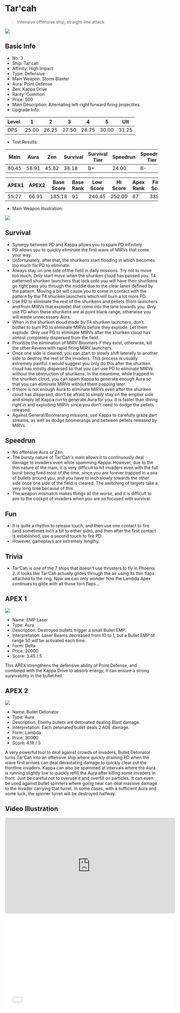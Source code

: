 # Tar'cah

> Intensive offensive ship, straight-line attack

<img src="/ships/ship_3.png" style={{zoom:1}}/>

## Basic Info

- No: 3
- Ship: Tar'cah
- Affinity: High Impact
- Type: Defensive
- Main Weapon: Storm Blaster
- Aura: Point Defense
- Zen: Kappa Drive
- Rarity: Common
- Price: 500
- Main Description: Alternating left-right forward firing projectiles.
- Upgrade Info: 

| Level | 1 | 2 | 3 | 4 | 5 | Ult |
|--|--|--|--|--|--|--|
| DPS | 25.00 | 26.25 | 27.50 | 28.75 | 30.00 | 31.25 |

- Test Results: 

| Main | Aura | Zen | Survival | Survival Tier | Speedrun | Speedrun Tier | Fun | Fun Tier |
|--|--|--|--|--|--|--|--|--|
| 80.45 | 58.91 | 45.82 | 38.18 | B+ | 24.00 | B- | 25.64 | C |

| APEX1 | APEX2 | Base Score | Base Rank | Low Score | Hi Score | Apex Rank | Final Score | FinalRank |
|--|--|--|--|--|--|--|--|--|
| 55.27 | 66.91 | 185.18 | 91 | 240.45 | 252.09 | 87 | 339.91 | 83 |

- Main Weapon Illustration:

<img src="/illustration/main_3.gif" style={{zoom:1}}/>

## Survival

- Synergy between PD and Kappa allows you to spam PD infinitely.
- PD allows you to quickly eliminate the first wave of MIRVs that come your way.
- Unfortunately, after that, the shurikens start flooding in which becomes too much for PD to eliminate.
- Always stay on one side of the field in daily missions. Try not to move too much. Only start move when the shuriken cloud has passed you. T4 patterned shuriken launchers that lock onto you will have their shurikens go right pass you through the middle due to the clear lanes defined by the pattern. Moving a bit will cause you to come in contact with the pattern by the T4 shuriken launchers which will burn a lot more PD.
- Use PD to eliminate the rest of the shurikens and pellets (from launchers and from MIRVs that explode) that come into the lane towards you. Only use PD when these shurikens are at point blank range, otherwise you will waste unnecessary Aura.
- When in the shuriken cloud made by T4 shuriken launchers, don't bother to burn PD to eliminate MIRVs before they explode. Let them explode. Only use PD to eliminate MIRVs after the shuriken cloud has almost completely dispersed from the field.
- Prioritize the elimination of MIRV Bloomers if they exist, otherwise, kill the other Ravens with rapid firing MIRV launchers.
- Once one side is cleared, you can start to slowly shift laterally to another side to destroy the rest of the invaders. This process is usually extremely painful. I would suggest you only do this after the shuriken cloud has mostly dispersed so that you can use PD to eliminate MIRVs without the obstruction of shurikens. In the meantime, while trapped in the shuriken cloud, you can spam Kappa to generate enough Aura so that you can eliminate MIRVs without them popping later.
- If there is not enough Aura to eliminate MIRVs even after the shuriken cloud has dispersed, don't be afraid to simply stay on the emptier side and simply let Kappa run to generate Aura for you. It is faster than diving right in and exploding MIRVs since you don't need to dodge the pellets released.
- Against General/Boomerang missions, use Kappa to carefully graze dart streams, as well as dodge boomerangs and between pellets released by MIRVs.

## Speedrun

- No offensive Aura or Zen.
- The bursty nature of Tar'Cah's main allows it to continuously deal damage to invaders even while spamming Kappa. However, due to the thin nature of the main, it is very difficult to hit invaders even with the full burst being fired most of the time, since you are forever trapped in a sea of bullets around you, and you have to inch slowly towards the other side once one side of the field is cleared. The switching of targets take a very long time because of this.
- The weapon mismatch makes things all the worse, and it is difficult to aim to the cockpit of invaders when you are so focused with survival.

## Fun

- It is quite a rhythm to release touch, and then use one contact to fire (and sometimes inch a bit to either side), and then after the first contact is established, use a second touch to fire PD.
- However, gameplays are extremely lengthy.

## Trivia

- Tar’Cah is one of the 7 ships that doesn’t use thrusters to fly in Phoenix 2. It looks like Tar’Cah actually glides through the air using its thin flaps attached to the ring. Now we can only wonder how the Lambda Apex continues to glide with all those torn flaps...

## APEX 1

<img src="/ships/ship_3_apex_1.png" style={{zoom:1}}/>

- Name: EMP Laser
- Type: Aura
- Description: Destroyed bullets trigger a small Bullet EMP.
- Interpretation: Laser Beams decreased from 10 to 1, but a Bullet EMP of range 50 will be activated each time.
- Form: Delta
- Price: 20000
- Score: 3.45 / 5

This APEX strengthens the defensive ability of Point Defense, and combined with the Kappa Drive to absorb energy, it can ensure a strong survivability in the bullet hell.

## APEX 2

<img src="/ships/ship_3_apex_2.png" style={{zoom:1}}/>

- Name: Bullet Detonator
- Type: Aura
- Description: Enemy bullets are detonated dealing Blast damage.
- Interpretation: Each detonated bullet deals 2 AOE damage.
- Form: Lambda
- Price: 30000
- Score: 4.18 / 5

A very powerful tool to deal against crowds of invaders, Bullet Detonator turns Tar’Cah into an offensive ship where quickly draining PD when the wave first arrives can deal devastating damage to quickly clear out the frontline invaders. Kappa can also be spammed at intervals where the Aura is running slightly low to quickly refill the Aura after killing some invaders in front. Just be careful not to overuse it and overfill on particles. It can even be used against bullet spinners where going near can deal massive damage to the invader carrying that turret. In some cases, with a sufficient Aura and some luck, the spinner turret will be destroyed halfway.

## Video Illustration

<iframe width="560" height="315" src="https://www.youtube.com/embed/RsBayeJZZqw?si=_5t2mqIqKnRVEKWl" title="YouTube video player" frameborder="0" allow="accelerometer; autoplay; clipboard-write; encrypted-media; gyroscope; picture-in-picture; web-share" referrerpolicy="strict-origin-when-cross-origin" allowfullscreen></iframe>

<br/>

<iframe width="560" height="315" src="//player.bilibili.com/player.html?aid=911228891&bvid=BV1fM4y1i78E&cid=1130972716&p=1&autoplay=false" scrolling="no" border="0" frameborder="no" allow="accelerometer; autoplay; clipboard-write; encrypted-media; gyroscope; picture-in-picture; web-share" framespacing="0" allowfullscreen="true"> </iframe>